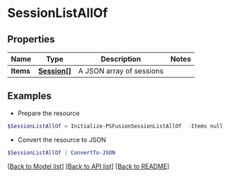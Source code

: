 # SessionListAllOf
## Properties

Name | Type | Description | Notes
------------ | ------------- | ------------- | -------------
**Items** | [**Session[]**](Session.md) | A JSON array of sessions | 

## Examples

- Prepare the resource
```powershell
$SessionListAllOf = Initialize-PSFusionSessionListAllOf  -Items null
```

- Convert the resource to JSON
```powershell
$SessionListAllOf | ConvertTo-JSON
```

[[Back to Model list]](../README.md#documentation-for-models) [[Back to API list]](../README.md#documentation-for-api-endpoints) [[Back to README]](../README.md)

